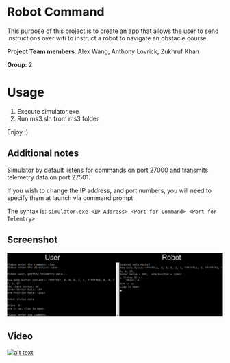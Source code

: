 # Robot Command
This purpose of this project is to create an app that allows the user to send instructions over wifi to instruct a robot to navigate an obstacle course.

**Project Team members**:
Alex Wang,
Anthony Lovrick,
Zukhruf Khan

**Group**: 2

# Usage
1) Execute simulator.exe
2) Run ms3.sln from ms3 folder

Enjoy :)

## Additional notes
Simulator by default listens for commands on port 27000 and transmits telemetry
data on port 27501.

If you wish to change the IP address, and port numbers, you will need to specify
them at launch via command prompt

The syntax is: `simulator.exe <IP Address> <Port for Command> <Port for Telemtry>`

## Screenshot

![alt text](screenshots/1.png "Claw open!")

## Video
[![alt text](http://i40.photobucket.com/albums/e250/md2k6/Github/IMG_6121_zpsozdy3ka3.jpg "Click to watch demo video")](https://youtu.be/G-n5Aqq7Crk)
